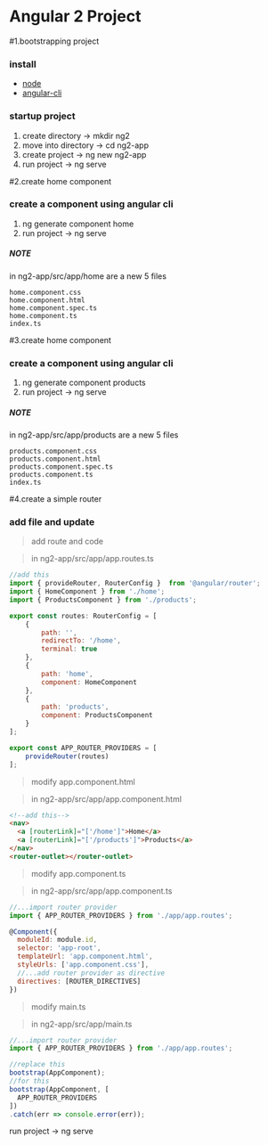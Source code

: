 Angular 2 Project
=======

#1.bootstrapping project
### install
* [node](https://nodejs.org/en/download/)
* [angular-cli](https://cli.angular.io/)

### startup project
1. create directory -> mkdir ng2
2. move into directory -> cd ng2-app
3. create project -> ng new ng2-app
4. run project -> ng serve


#2.create home component
### create a component using angular cli
1. ng generate component home
2. run project -> ng serve

##### NOTE
in ng2-app/src/app/home are a new 5 files
~~~~ 
home.component.css
home.component.html
home.component.spec.ts
home.component.ts
index.ts
~~~~ 

#3.create home component
### create a component using angular cli
1. ng generate component products
2. run project -> ng serve

##### NOTE
in ng2-app/src/app/products are a new 5 files
~~~~ 
products.component.css
products.component.html
products.component.spec.ts
products.component.ts
index.ts
~~~~ 

#4.create a simple router
### add file and update
> add route and code

>in ng2-app/src/app/app.routes.ts

```javascript
//add this
import { provideRouter, RouterConfig }  from '@angular/router';
import { HomeComponent } from './home';
import { ProductsComponent } from './products';

export const routes: RouterConfig = [
    {
        path: '',
        redirectTo: '/home',
        terminal: true
    },
    {
        path: 'home',
        component: HomeComponent
    },
    {
        path: 'products',
        component: ProductsComponent
    }
];

export const APP_ROUTER_PROVIDERS = [
    provideRouter(routes)
];
```



> modify app.component.html

>in ng2-app/src/app/app.component.html
```html
<!--add this-->
<nav>
  <a [routerLink]="['/home']">Home</a>
  <a [routerLink]="['/products']">Products</a>
</nav>
<router-outlet></router-outlet>
```

> modify app.component.ts

>in ng2-app/src/app/app.component.ts

```javascript
//...import router provider
import { APP_ROUTER_PROVIDERS } from './app/app.routes';

@Component({
  moduleId: module.id,
  selector: 'app-root',
  templateUrl: 'app.component.html',
  styleUrls: ['app.component.css'],
  //...add router provider as directive
  directives: [ROUTER_DIRECTIVES]
})
```

> modify main.ts

>in ng2-app/src/app/main.ts

```javascript
//...import router provider
import { APP_ROUTER_PROVIDERS } from './app/app.routes';

//replace this
bootstrap(AppComponent);
//for this
bootstrap(AppComponent, [
  APP_ROUTER_PROVIDERS
])
.catch(err => console.error(err));
```


run project -> ng serve